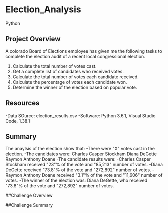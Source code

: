 # Election_Analysis
Python
## Project Overview
A colorado Board of Elections employee has given me the following tasks to complete the election audit of a recent local congressional election.

1. Calculate the total number of votes cast.
2. Get a complete list of candidates who received votes.
3. Calculate the total number of votes each candidate received.
4. Calculate the percentage of votes each candidate won.
5. Determine the winner of the election based on popular vote.

## Resources
-Data SOurce: election_results.csv
-Software: Python 3.6.1, Visual Studio Code, 1.38.1

## Summary
The anaylsis of the election show that:
-There were "X" votes cast in the election.
-The candidates were:
    Charles Casper Stockham
    Diana DeGette
    Raymon Anthony Doane
-The candidate results were:
  -Charles Casper Stockham received "23"% of the vote and "85,213" number of votes.
  -Diana DeGette received "73.8"% of the vote and "272,892" number of votes.
  -Raymon Anthony Doane received "3.1"% of the vote and "11,606" number of votes.
 -The winner of the election was:
  Diana DeGette, who received "73.8"% of the vote and "272,892" number of votes.
  
  ##Challenge Overview
  
  ##Challenge Summary
